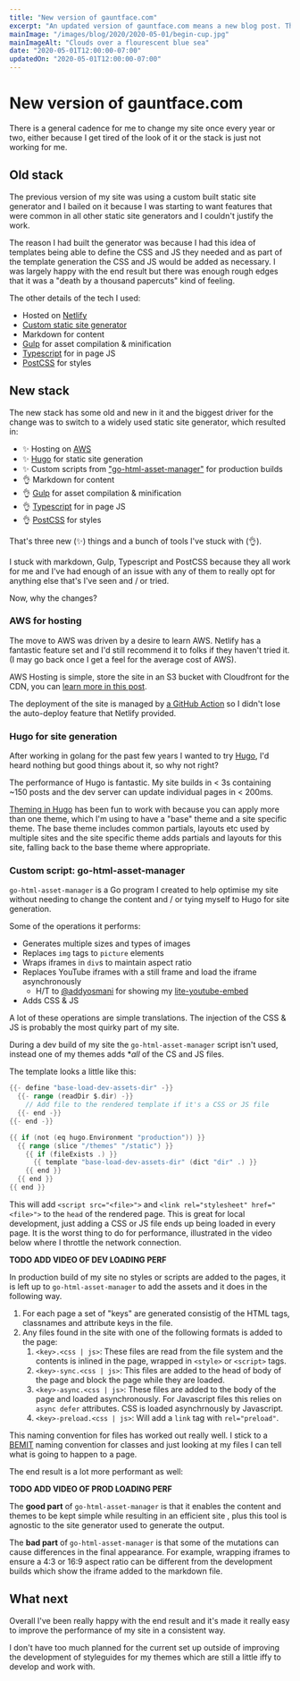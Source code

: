 ```yaml
---
title: "New version of gauntface.com"
excerpt: "An updated version of gauntface.com means a new blog post. This will include Hugo, AWS, GitHub actions and a Go program."
mainImage: "/images/blog/2020/2020-05-01/begin-cup.jpg"
mainImageAlt: "Clouds over a flourescent blue sea"
date: "2020-05-01T12:00:00-07:00"
updatedOn: "2020-05-01T12:00:00-07:00"
---
```


# New version of gauntface.com

There is a general cadence for me to change my site once every year or two, either because I
get tired of the look of it or the stack is just not working for me.

## Old stack

The previous version of my site was using a custom built static site generator and I bailed on
it because I was starting to want features that were common in all other static site generators
and I couldn't justify the work.

The reason I had built the generator was because I had this idea of templates being able to define the CSS and JS they needed and as part of the template generation the CSS and JS would be added as necessary. I
was largely happy with the end result but there was enough rough edges that it was a "death by a thousand papercuts" kind of feeling.

The other details of the tech I used:

- Hosted on [Netlify](https://www.netlify.com/)
- [Custom static site generator](https://github.com/gauntface/hopin-static-site)
- Markdown for content
- [Gulp](https://gulpjs.com/) for asset compilation & minification
- [Typescript](https://www.typescriptlang.org/) for in page JS
- [PostCSS](https://postcss.org/) for styles

## New stack

The new stack has some old and new in it and the biggest driver for the change was to switch to
a widely used static site generator, which resulted in:

- ✨ Hosting on [AWS](https://aws.amazon.com/)
- ✨ [Hugo](https://gohugo.io/) for static site generation
- ✨ Custom scripts from ["go-html-asset-manager"](https://github.com/gauntface/go-html-asset-manager) 
    for production builds
- 👌 Markdown for content
- 👌 [Gulp](https://gulpjs.com/) for asset compilation & minification
- 👌 [Typescript](https://www.typescriptlang.org/) for in page JS
- 👌 [PostCSS](https://postcss.org/) for styles

That's three new (✨) things and a bunch of tools I've stuck with (👌).

I stuck with markdown, Gulp, Typescript and PostCSS because they all work for me and I've had
enough of an issue with any of them to really opt for anything else that's I've seen and / or tried.

Now, why the changes?

### AWS for hosting

The move to AWS was driven by a desire to learn AWS. Netlify has a fantastic feature set and 
I'd still recommend it to folks if they haven't tried it. (I may go back once I get a feel for
the average cost of AWS).

AWS Hosting is simple, store the site in an S3 bucket with Cloudfront for the CDN, you 
can [learn more in this post](/blog/2020/static-site-hosting-on-aws/).

The deployment of the site is managed by 
[a GitHub Action](https://github.com/gauntface/gauntface.com/blob/master/.github/workflows/publish.yml)
so I didn't lose the auto-deploy feature that Netlify provided.

### Hugo for site generation

After working in golang for the past few years I wanted to try [Hugo](https://gohugo.io/), I'd
heard nothing but good things about it, so why not right?

The performance of Hugo is fantastic. My site builds in < 3s containing ~150 posts and the dev 
server can update individual pages in < 200ms.

[Theming in Hugo](https://gohugo.io/hugo-modules/theme-components/) has been fun to work with 
because you can apply more than one theme, which I'm using to have a "base" theme and a site 
specific theme. The base theme includes common partials, layouts etc used by multiple sites
and the site specific theme adds partials and layouts for this site, falling back to the base
theme where appropriate.

### Custom script: go-html-asset-manager

`go-html-asset-manager` is a Go program I created to help optimise my site without
needing to change the content and / or tying myself to Hugo for site generation.

Some of the operations it performs:

- Generates multiple sizes and types of images
- Replaces `img` tags to `picture` elements
- Wraps iframes in `div`s to maintain aspect ratio
- Replaces YouTube iframes with a still frame and load the iframe asynchronously
    - H/T to [@addyosmani](https://twitter.com/addyosmani) for showing my 
        [lite-youtube-embed](https://github.com/paulirish/lite-youtube-embed)
- Adds CSS & JS

A lot of these operations are simple translations. The injection of the CSS & JS is probably the
most quirky part of my site.

During a dev build of my site the `go-html-asset-manager` script isn't used, instead 
one of my themes adds **all* of the CS and JS files.

The template looks a little like this:

```go
{{- define "base-load-dev-assets-dir" -}}
  {{- range (readDir $.dir) -}}
    // Add file to the rendered template if it's a CSS or JS file
  {{- end -}}
{{- end -}}

{{ if (not (eq hugo.Environment "production")) }}
  {{ range (slice "/themes" "/static") }}
    {{ if (fileExists .) }}
      {{ template "base-load-dev-assets-dir" (dict "dir" .) }}
    {{ end }}    
  {{ end }}
{{ end }}  
```

This will add `<script src="<file>">` and `<link rel="stylesheet" href="<file>">` to
the `head` of the rendered page. This is great for local development, just adding a CSS 
or JS file ends up being loaded in every page. It is the worst thing to do for performance,
illustrated in the video below where I throttle the network connection.

**TODO ADD VIDEO OF DEV LOADING PERF**

In production build of my site no styles or scripts are added to the pages, it is
left up to `go-html-asset-manager` to add the assets and it does in the following
way.

1. For each page a set of "keys" are generated consistig of the HTML tags, classnames 
    and attribute keys in the file.
1. Any files found in the site with one of the following formats is added to the page:
    1. `<key>.<css | js>`: These files are read from the file system and the contents
        is inlined in the page, wrapped in `<style>` or `<script>` tags.
    1. `<key>-sync.<css | js>`: This files are added to the head of body of the page
        and block the page while they are loaded.
    1. `<key>-async.<css | js>`: These files are added to the body of the page
        and loaded asynchronously. For Javascript files this relies on `async defer`
        attributes. CSS is loaded asynchrnously by Javascript.
    1. `<key>-preload.<css | js>`: Will add a `link` tag with `rel="preload"`.

This naming convention for files has worked out really well. I stick to a 
[BEMIT](https://csswizardry.com/2015/08/bemit-taking-the-bem-naming-convention-a-step-further/)
naming convention for classes and just looking at my files I can tell what is going
to happen to a page.

The end result is a lot more performant as well:

**TODO ADD VIDEO OF PROD LOADING PERF**

The **good part** of `go-html-asset-manager` is that it enables the content and themes to be kept
simple while resulting in an efficient site , plus this tool is agnostic to the site generator used
to generate the output.

The **bad part** of `go-html-asset-manager` is that some of the mutations can cause differences
in the final appearance. For example, wrapping iframes to ensure a 4:3 or 16:9 aspect ratio
can be different from the development builds which show the iframe added to the markdown file.

## What next

Overall I've been really happy with the end result and it's made it really easy to improve the
performance of my site in a consistent way.

I don't have too much planned for the current set up outside of improving the development of
styleguides for my themes which are still a little iffy to develop and work with.